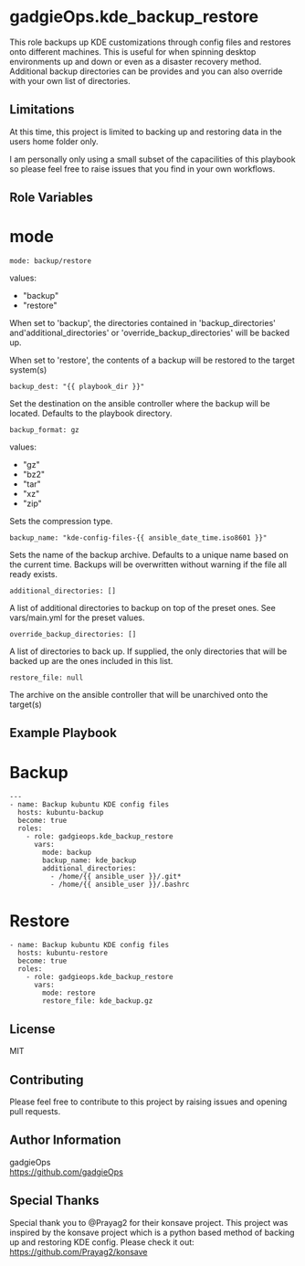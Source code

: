 gadgieOps.kde_backup_restore
=========

This role backups up KDE customizations through config files and restores onto different machines. This is useful for when spinning desktop environments up and down or even as a disaster recovery method. Additional backup directories can be provides and you can also override with your own list of directories.

Limitations
-----------

At this time, this project is limited to backing up and restoring data in the users home folder only.

I am personally only using a small subset of the capacilities of this playbook so please feel free to raise issues that you find in your own workflows.

Role Variables
--------------

# mode
~~~
mode: backup/restore
~~~
values:
- "backup"
- "restore" 

When set to 'backup', the directories contained in 'backup_directories' and'additional_directories' or 'override_backup_directories' will be backed up.

When set to 'restore', the contents of a backup will be restored to the target system(s)

~~~
backup_dest: "{{ playbook_dir }}"
~~~
Set the destination on the ansible controller where the backup will be located. Defaults to the playbook directory.

~~~
backup_format: gz
~~~
values:
- "gz"
- "bz2"
- "tar"
- "xz"
- "zip"

Sets the compression type.

~~~
backup_name: "kde-config-files-{{ ansible_date_time.iso8601 }}"
~~~
Sets the name of the backup archive. Defaults to a unique name based on the current time. Backups will be overwritten without warning if the file all ready exists.

~~~
additional_directories: []
~~~
A list of additional directories to backup on top of the preset ones. See vars/main.yml for the preset values.

~~~
override_backup_directories: []
~~~
A list of directories to back up. If supplied, the only directories that will be backed up are the ones included in this list.

~~~
restore_file: null
~~~
The archive on the ansible controller that will be unarchived onto the target(s)

Example Playbook
----------------

# Backup
~~~
---
- name: Backup kubuntu KDE config files
  hosts: kubuntu-backup
  become: true
  roles:
    - role: gadgieops.kde_backup_restore
      vars:
        mode: backup
        backup_name: kde_backup
        additional_directories:
          - /home/{{ ansible_user }}/.git*
          - /home/{{ ansible_user }}/.bashrc
~~~

# Restore
~~~
- name: Backup kubuntu KDE config files
  hosts: kubuntu-restore
  become: true
  roles:
    - role: gadgieops.kde_backup_restore
      vars:
        mode: restore
        restore_file: kde_backup.gz
~~~

License
-------
MIT

Contributing
------------
Please feel free to contribute to this project by raising issues and opening pull requests.

Author Information
------------------
gadgieOps   
https://github.com/gadgieOps

Special Thanks
--------------
Special thank you to @Prayag2 for their konsave project. This project was inspired by the konsave project which is a python based method of backing up and restoring KDE config. Please check it out: https://github.com/Prayag2/konsave
